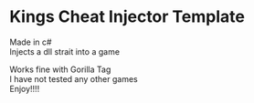 # Kings Cheat Injector Template
Made in c#  
Injects a dll strait into a game  

  
Works fine with Gorilla Tag  
I have not tested any other games  
Enjoy!!!!
